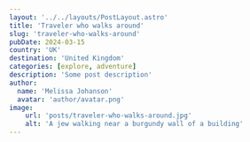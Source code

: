 ```yaml
---
layout: '../../layouts/PostLayout.astro'
title: 'Traveler who walks around'
slug: 'traveler-who-walks-around'
pubDate: 2024-03-15
country: 'UK'
destination: 'United Kingdom'
categories: [explore, adventure]
description: 'Some post description'
author:
  name: 'Melissa Johanson'
  avatar: 'author/avatar.png'
image:
    url: 'posts/traveler-who-walks-around.jpg'
    alt: 'A jew walking near a burgundy wall of a building'
---
```

